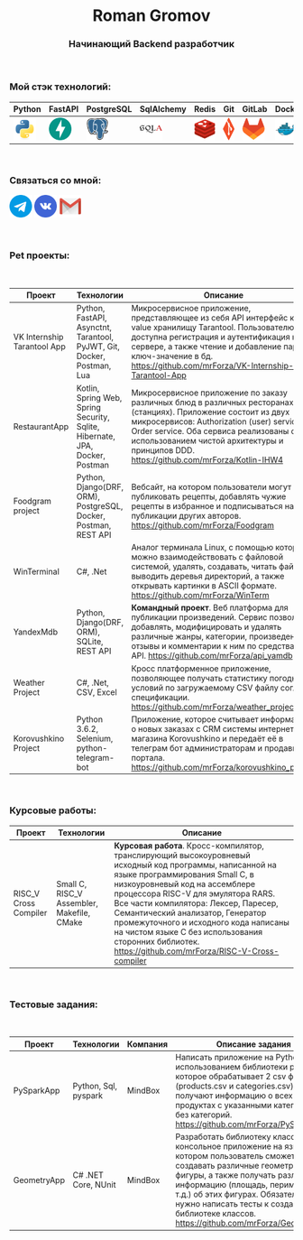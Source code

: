 <h1 align="center">Roman Gromov</h1>
<h3 align="center"><b>Начинающий Backend разработчик</b></h3>

</br>

<h3 align="left"><b>Мой стэк технологий:</b></h3>


| Python | FastAPI | PostgreSQL | SqlAlchemy | Redis | Git | GitLab | Docker | Postman |
|----------|----------|----------|----------|----------|----------|----------|----------|----------|
| <img src="assets/python-original.svg" width="40" height="40"/> | <img src="assets/fastapi-original.svg" width="40" height="40"/> | <img src="assets/postgresql-original.svg" width="40" height="40"/> | <img src="assets/sqlalchemy-original.svg" width="40" height="40"/> | <img src="assets/redis-original.svg" width="40" height="40"/> | <img src="assets/git-original.svg" width="40" height="40"/> | <img src="assets/gitlab-original.svg" width="40" height="40"/> | <img src="assets/docker-original.svg" width="40" height="40"/> | <img src="assets/postman-original.svg" width="40" height="40"/> |

</br>

<h3 align="left"><b>Связаться со мной:</b></h3>
<p align="left">
<a href="https://t.me/R_Gromov" target="_blank" rel="noreferrer"> <img src="assets/free-icon-telegram-2111646.png" alt="bootstrap" width="40" height="40"/></a>
<a href="https://vk.com/gromovrom" target="_blank" rel="noreferrer"><img src="assets/free-icon-vkontakte-4494517.png" alt="csharp" width="40" height="40"/></a>
<a href="mailto:r.gromov.official@gmail.com" target="_blank" rel="noreferrer"><img src="assets/free-icon-gmail-2504727.png" alt="css3" width="40" height="40"/> </a><a href="https://www.djangoproject.com/" target="_blank" rel="noreferrer"></a></p>

</br>

<h3 align="left"><b>Pet проекты:</b></h3>

</br>

Проект | Технологии | Описание | 
--- | --- | --- |
VK Internship Tarantool App | Python, FastAPI, Asynctnt, Tarantool, PyJWT, Git, Docker, Postman, Lua | Микросервисное приложение, представляющее из себя API интерфейс к key-value хранилищу Tarantool. Пользователю доступна регистрация и аутентификация на сервере, а также чтение и добавление пар ключ-значение в бд. https://github.com/mrForza/VK-Internship-Tarantool-App
RestaurantApp | Kotlin, Spring Web, Spring Security, Sqlite, Hibernate, JPA, Docker, Postman | Микросервисное приложение по заказу различных блюд в различных ресторанах (станциях). Приложение состоит из двух микросервисов: Authorization (user) service, Order service. Оба сервиса реализованы с использованием чистой архитектуры и принципов DDD. https://github.com/mrForza/Kotlin-IHW4
Foodgram project | Python, Django(DRF, ORM), PostgreSQL, Docker, Postman, REST API | Вебсайт, на котором пользователи могут публиковать рецепты, добавлять чужие рецепты в избранное и подписываться на публикации других авторов. https://github.com/mrForza/Foodgram
WinTerminal | C#, .Net | Аналог терминала Linux, с помощью которого можно взаимодействовать с файловой системой, удалять, создавать, читать файлы, выводить деревья директорий, а также открывать картинки в ASCII формате. https://github.com/mrForza/WinTerm
YandexMdb | Python, Django(DRF, ORM), SQLite, REST API| **Командный проект**. Веб платформа для публикации произведений. Сервис позволяет добавлять, модифицировать и удалять различные жанры, категории, произведения, отзывы и комментарии к ним по средствам API. https://github.com/mrForza/api_yamdb
Weather Project | C#, .Net, CSV, Excel | Кросс платформенное приложение, позволяющее получать статистику погодных условий по загружаемому CSV файлу согласно спецификации. https://github.com/mrForza/weather_project
Korovushkino Project | Python 3.6.2, Selenium, python-telegram-bot | Приложение, которое считывает информацию о новых заказах с CRM системы интернет магазина Korovushkino и передаёт её в телеграм бот администраторам и продавцам портала. https://github.com/mrForza/korovushkino_project | 

</br>

<h3 align="left"><b>Курсовые работы:</b></h3>

Проект | Технологии | Описание | 
--- | --- | --- | 
RISC_V Cross Compiler | Small C, RISC_V Assembler, Makefile, CMake| **Курсовая работа**. Кросс-компилятор, транслирующий высокоуровневый исходный код программы, написанной на языке программирования Small C, в низкоуровневый код на ассемблере процессора RISC-V для эмулятора RARS. Все части компилятора: Лексер, Паресер, Семантический анализатор, Генератор промежуточного и исходного кода написаны на чистом языке C без использования сторонних библиотек. https://github.com/mrForza/RISC-V-Cross-compiler

</br>

<h3 align="left"><b>Тестовые задания:</b></h3>

</br>

Проект | Технологии | Компания | Описание задания |
--- | --- | --- | --- |
PySparkApp | Python, Sql, pyspark | MindBox | Написать приложение на Python с использованием библиотеки pyspark, которое обрабатывает 2 csv файла (products.csv и categories.csv) и получают информацию о всех продуктах с указанными категориями и без категорий. https://github.com/mrForza/PySparkApp
GeometryApp | C# .NET Core, NUnit | MindBox |  Разработать библиотеку классов и консольное приложение на языке C# в котором пользователь сможет создавать различные геометрические фигуры, а также получать различную информацию (площадь, периметр, и т.д.) об этих фигурах. Обязательно нужно написать тесты к созданной библиотеке классов. https://github.com/mrForza/GeometryApp
